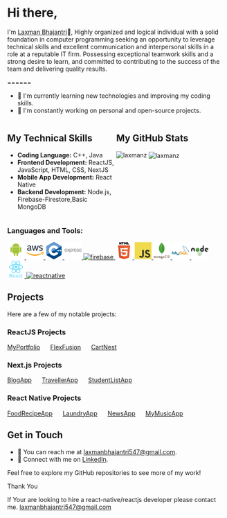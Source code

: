 # Hi there, 
I'm [Laxman Bhajantri](https://github.com/LaxmanZ)👋, Highly organized and logical individual with a solid foundation in computer programming seeking an opportunity to leverage technical skills and excellent communication and interpersonal skills in a role at a reputable IT firm. Possessing exceptional teamwork skills and a strong desire to learn, and committed to contributing to the success of the team and delivering quality results.

======
- 🌱 I'm currently learning new technologies and improving my coding skills.
- 🔭 I'm constantly working on personal and open-source projects.

<div style="display: flex; flex-direction: row; align-items: flex-start; justify-content: space-between;">
  <div style="flex: 1;">
    <h2>My Technical Skills</h2>
    <ul>
      <li><strong>Coding Language:</strong> C++, Java</li>
      <li><strong>Frontend Development:</strong> ReactJS, JavaScript, HTML, CSS, NextJS</li>
      <li><strong>Mobile App Development:</strong> React Native</li>
      <li><strong>Backend Development:</strong> Node.js, Firebase-Firestore,Basic MongoDB</li>
    </ul>
  </div>
  <div style="flex: 1;">
    <h2>My GitHub Stats</h2>
    <p><img align="left" src="https://github-readme-stats.vercel.app/api/top-langs?username=laxmanz&show_icons=true&locale=en&layout=compact" alt="laxmanz" /></p>

<p>&nbsp;<img align="center" src="https://github-readme-stats.vercel.app/api?username=laxmanz&show_icons=true&locale=en" alt="laxmanz" /></p>
  </div>
</div>

<h3 align="left">Languages and Tools:</h3>
<p align="left"> <a href="https://developer.android.com" target="_blank" rel="noreferrer"> <img src="https://raw.githubusercontent.com/devicons/devicon/master/icons/android/android-original-wordmark.svg" alt="android" width="40" height="40"/> </a> <a href="https://aws.amazon.com" target="_blank" rel="noreferrer"> <img src="https://raw.githubusercontent.com/devicons/devicon/master/icons/amazonwebservices/amazonwebservices-original-wordmark.svg" alt="aws" width="40" height="40"/> </a> <a href="https://www.w3schools.com/cpp/" target="_blank" rel="noreferrer"> <img src="https://raw.githubusercontent.com/devicons/devicon/master/icons/cplusplus/cplusplus-original.svg" alt="cplusplus" width="40" height="40"/> </a> <a href="https://expressjs.com" target="_blank" rel="noreferrer"> <img src="https://raw.githubusercontent.com/devicons/devicon/master/icons/express/express-original-wordmark.svg" alt="express" width="40" height="40"/> </a> <a href="https://firebase.google.com/" target="_blank" rel="noreferrer"> <img src="https://www.vectorlogo.zone/logos/firebase/firebase-icon.svg" alt="firebase" width="40" height="40"/> </a> <a href="https://www.w3.org/html/" target="_blank" rel="noreferrer"> <img src="https://raw.githubusercontent.com/devicons/devicon/master/icons/html5/html5-original-wordmark.svg" alt="html5" width="40" height="40"/> </a> <a href="https://developer.mozilla.org/en-US/docs/Web/JavaScript" target="_blank" rel="noreferrer"> <img src="https://raw.githubusercontent.com/devicons/devicon/master/icons/javascript/javascript-original.svg" alt="javascript" width="40" height="40"/> </a> <a href="https://www.mongodb.com/" target="_blank" rel="noreferrer"> <img src="https://raw.githubusercontent.com/devicons/devicon/master/icons/mongodb/mongodb-original-wordmark.svg" alt="mongodb" width="40" height="40"/> </a> <a href="https://www.mysql.com/" target="_blank" rel="noreferrer"> <img src="https://raw.githubusercontent.com/devicons/devicon/master/icons/mysql/mysql-original-wordmark.svg" alt="mysql" width="40" height="40"/> </a> <a href="https://nodejs.org" target="_blank" rel="noreferrer"> <img src="https://raw.githubusercontent.com/devicons/devicon/master/icons/nodejs/nodejs-original-wordmark.svg" alt="nodejs" width="40" height="40"/> </a> <a href="https://reactjs.org/" target="_blank" rel="noreferrer"> <img src="https://raw.githubusercontent.com/devicons/devicon/master/icons/react/react-original-wordmark.svg" alt="react" width="40" height="40"/> </a> <a href="https://reactnative.dev/" target="_blank" rel="noreferrer"> <img src="https://reactnative.dev/img/header_logo.svg" alt="reactnative" width="40" height="40"/> </a> </p>

## Projects

Here are a few of my notable projects:

### ReactJS Projects

[MyPortfolio](https://myportfolio-2bddc.web.app/) &nbsp;&nbsp;&nbsp;&nbsp; [FlexFusion](https://gymprojectmugiwara.vercel.app/) &nbsp;&nbsp;&nbsp;&nbsp; [CartNest](https://amazona.onrender.com/)

### Next.js Projects

[BlogApp](https://github.com/LaxmanZ/blogapp-next-js) &nbsp;&nbsp;&nbsp;&nbsp; [TravellerApp](https://github.com/LaxmanZ/travelapp-next-js) &nbsp;&nbsp;&nbsp;&nbsp; [StudentListApp](https://github.com/LaxmanZ/studentlist-next-js)

### React Native Projects

[FoodRecipeApp](https://github.com/LaxmanZ/FoodRecipeApp-react-native) &nbsp;&nbsp;&nbsp;&nbsp; [LaundryApp](https://github.com/LaxmanZ/laundry-app-react-native) &nbsp;&nbsp;&nbsp;&nbsp; [NewsApp](https://github.com/LaxmanZ/NewsApp-react-native) &nbsp;&nbsp;&nbsp;&nbsp; [MyMusicApp](https://github.com/LaxmanZ/MyMusic)



## Get in Touch

- 📧 You can reach me at [laxmanbhajantri547@gmail.com](mailto:laxmanbhajantri547@gmail.com).
- 💬 Connect with me on [LinkedIn](https://www.linkedin.com/in/laxman-bhajantri-b781471a4).

Feel free to explore my GitHub repositories to see more of my work!

Thank You

If Your are looking to hire a react-native/reactjs developer please contact me. laxmanbhajantri547@gmail.com



